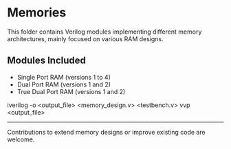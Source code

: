 # Memories

This folder contains Verilog modules implementing different memory architectures, mainly focused on various RAM designs.

## Modules Included

- Single Port RAM (versions 1 to 4)
- Dual Port RAM (versions 1 and 2)
- True Dual Port RAM (versions 1 and 2)





iverilog -o <output_file> <memory_design.v> <testbench.v>
vvp <output_file>

---

Contributions to extend memory designs or improve existing code are welcome.

